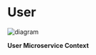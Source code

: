 # User

![diagram](https://www.plantuml.com/plantuml/svg/0/TL9DQzj04BthLqn53YxKLWCz5GenDg4DIL6jX1x3Q3MHbgnsbvrH7F_xpieceU2SLZozZtcpUyM2IQRHmIPueLSfFbbltDGH32AHlrTLmlsgjp9CxSIKJAPvMPamLj6XpzebI-TiMss-BUiCFTpTLYEoK5BeSHF667pMHEKMXLXn16yeR2ts2KTu2WasmvHIOBYs7hsnwA0vgCy8IrZNls0TexC6nGPV53Kb3dwHX_e2vOCUfPurXQZsCg30NcS12V1C505z1tlhOTJKG_cvo7tHUaeBZgZ2fbvd_OxGo4sJF-y7Wb4fOBLoUa9piXN5S-eHLpeh-qAmvn_bozVLvN_c66qUxSuQxKNfnHewJGiprXondFURM9Eh-qCaDib6oU1FdTiH0pe7UW7goGmkzDPy7Bfj5rrx9dMBWYqomNiylyVNWQLFrFovdNE3w_XOirEPsXSxSgTj7pUcBhbvcHzADRyMPMNI_Fl3ucyQhlJUuw1vi-nnTtvPPwleDNLS_KrMAASML-GxVLt_0000)

**User Microservice Context**